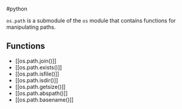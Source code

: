 #python

`os.path` is a submodule of the `os` module that contains functions for manipulating paths.

## Functions

- [[os.path.join()]]
- [[os.path.exists()]]
- [[os.path.isfile()]]
- [[os.path.isdir()]]
- [[os.path.getsize()]]
- [[os.path.abspath()]]
- [[os.path.basename()]]